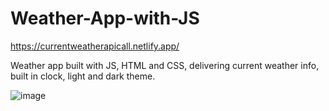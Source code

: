 # Weather-App-with-JS

https://currentweatherapicall.netlify.app/

Weather app built with JS, HTML and CSS, delivering current weather info, built in clock, light and dark theme.

![image](https://github.com/DilyanaStoyanova/Weather-App-with-JS/assets/123550407/6980f7b3-4b14-4b10-b880-b36958a5dfcb)


